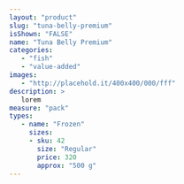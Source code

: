 ```yaml
---
layout: "product"
slug: "tuna-belly-premium"
isShown: "FALSE"
name: "Tuna Belly Premium"
categories:
   - "fish"
   - "value-added"
images:
   - "http://placehold.it/400x400/000/fff"
description: >
   lorem
measure: "pack"
types: 
   - name: "Frozen"
     sizes: 
     - sku: 42
       size: "Regular"
       price: 320
       approx: "500 g"
---
```

